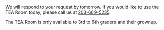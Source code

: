<div class="row margin-bottom-10">
<div class="col-md-10 col-md-offset-1">

We will respond to your request by tomorrow. If you would like to use the TEA Room today, please call us at [203-669-5235](tel:2036695235 "203-669-5235").

The TEA Room is only available to 3rd to 6th graders and their grownup. 

<script type="text/javascript" src="https://form.jotform.com/jsform/61105140542137"></script>
</div>
</div>